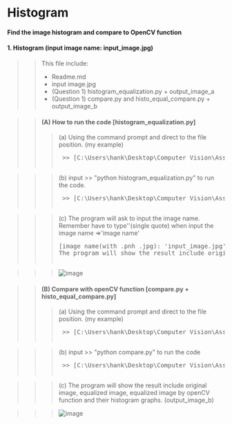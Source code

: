 # Histogram
#### Find the image histogram and compare to OpenCV function
#### 1. Histogram (input image name: input_image.jpg)

>> This file include: </br>
>>* Readme.md</br>
>>* input image.jpg</br>
>>* (Question 1) histogram_equalization.py + output_image_a</br>
>>* (Question 1) compare.py and histo_equal_compare.py + output_image_b</br>

>> #### (A) How to run the code [histogram_equalization.py]</br>
>>> (a) Using the command prompt and direct to the file position. (my example)
>>> <pre> >> [C:\Users\hank\Desktop\Computer Vision\Assignment_1\1-1] 

>>> (b) input >> "python histogram_equalization.py" to run the code.
>>> <pre> >> [C:\Users\hank\Desktop\Computer Vision\Assignment_1\1-1>python histogram_equalization.py]

>>> (c) The program will ask to input the image name. Remember have to type''(single quote) when input 
>>> the image name =>'image name'
>>> <pre>[image name(with .pnh .jpg): 'input_image.jpg']
>>> The program will show the result include original image and equalized image.(output_image_a)

>>> ![image](https://user-images.githubusercontent.com/28382639/35772541-3851f646-08f6-11e8-8efb-5f2e2605355e.png)

>> #### (B) Compare with openCV function [compare.py + histo_equal_compare.py]
>>> (a) Using the command prompt and direct to the file position. (my example)
>>> <pre> >> [C:\Users\hank\Desktop\Computer Vision\Assignment_1\1-1]

>>> (b) input >> "python compare.py" to run the code
>>> <pre> >> [C:\Users\hank\Desktop\Computer Vision\Assignment_1\1-1>python compare.py]

>>> (c) The program will show the result include original image, equalized image,
>>> equalized image by openCV function and their histogram graphs. (output_image_b)

>>> ![image](https://user-images.githubusercontent.com/28382639/35772547-76a6a16c-08f6-11e8-9abc-15edec446e5b.png)

